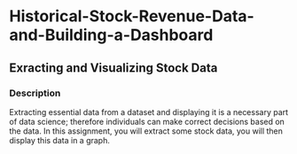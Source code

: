 # Historical-Stock-Revenue-Data-and-Building-a-Dashboard
## Exracting and Visualizing Stock Data
### Description
Extracting essential data from a dataset and displaying it is a necessary part of data science; therefore individuals can make correct decisions based on the data. In this assignment, you will extract some stock data, you will then display this data in a graph.
